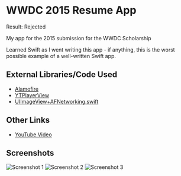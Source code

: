 # WWDC 2015 Resume App
Result: Rejected

My app for the 2015 submission for the WWDC Scholarship

Learned Swift as I went writing this app - if anything, this is the worst possible example of a well-written Swift app.

## External Libraries/Code Used
* [Alamofire](https://github.com/Alamofire/Alamofire)
* [YTPlayerView](https://github.com/youtube/youtube-ios-player-helper)
* [UIImageView+AFNetworking.swift](https://github.com/namanhams/Swift-UIImageView-AFNetworking)

## Other Links
* [YouTube Video](https://youtu.be/t19pO05jzSQ)

## Screenshots
![Screenshot 1](http://i.imgur.com/ipJW5J5.png)
![Screenshot 2](http://i.imgur.com/aWkZLwB.png)
![Screenshot 3](http://i.imgur.com/XtK5pUk.png)
